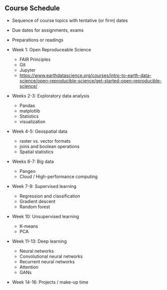 ## Course Schedule

* Sequence of course topics with tentative (or firm) dates
* Due dates for assignments, exams
* Preparations or readings

* Week 1: Open Reproduceable Science
    * FAIR Principles
    * Git
    * Jupyter
    * https://www.earthdatascience.org/courses/intro-to-earth-data-science/open-reproducible-science/get-started-open-reproducible-science/

* Weeks 2-3: Exploratory data analysis
    * Pandas
    * matplotlib
    * Statistics
    * visualization

* Week 4-5: Geospatial data
    * raster vs. vector formats
    * joins and boolean operations
    * Spatial statistics

* Weeks 6-7: Big data
    * Pangeo
    * Cloud / High-performance computing

* Week 7-9: Supervised learning
    * Regression and classification
    * Gradient descent
    * Random forest

* Week 10: Unsupervised learning
    * K-means
    * PCA

* Week 11-13: Deep learning
    * Neural networks
    * Convolutional neural networks
    * Recurrent neural networks
    * Attention
    * GANs

* Week 14-16: Projects / make-up time
